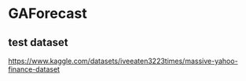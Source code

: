 # GAForecast

## test dataset
https://www.kaggle.com/datasets/iveeaten3223times/massive-yahoo-finance-dataset